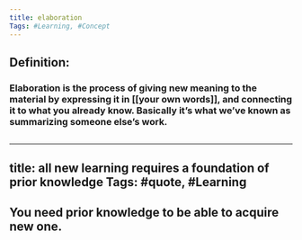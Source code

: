 ```yaml
---
title: elaboration
Tags: #Learning, #Concept
---
```

## Definition:
### Elaboration is the process of giving new meaning to the material by expressing it in [[your own words]], and connecting it to what you already know. Basically it’s what we’ve known as summarizing someone else’s work.
## 
---
title: all new learning requires a foundation of prior knowledge
Tags: #quote, #Learning
---

## You need prior knowledge to be able to acquire new one.
